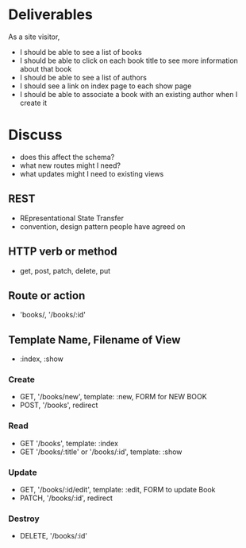 # Deliverables

  As a site visitor,
   - I should be able to see a list of books
   - I should be able to click on each book title to see more information about that book
   - I should be able to see a list of authors
   - I should see a link on index page to each show page
   - I should be able to associate a book with an existing author when I create it

# Discuss
- does this affect the schema?
- what new routes might I need?
- what updates might I need to existing views


## REST
- REpresentational State Transfer
- convention, design pattern people have agreed on

## HTTP verb or method
- get, post, patch, delete, put

## Route or action
- 'books/, '/books/:id'

## Template Name, Filename of View
- :index, :show

### Create
- GET, '/books/new', template: :new, FORM for NEW BOOK
- POST, '/books', redirect

### Read
- GET '/books', template: :index
- GET '/books/:title' or '/books/:id', template: :show

### Update
- GET, '/books/:id/edit', template: :edit, FORM to update Book
- PATCH, '/books/:id', redirect

### Destroy
- DELETE, '/books/:id'
